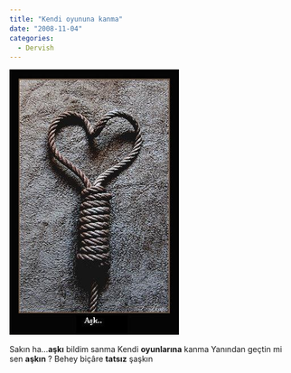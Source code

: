 ```yaml
---
title: "Kendi oyununa kanma"
date: "2008-11-04"
categories: 
  - Dervish
---
```


[![1212310022ask.jpg](../uploads/2008/11/1212310022ask.jpg)](../uploads/2008/11/1212310022ask.jpg "1212310022ask.jpg")

Sakın ha…**aşkı** bildim sanma Kendi **oyunlarına** kanma Yanından geçtin mi sen **aşkın** ? Behey biçâre **tatsız** şaşkın
